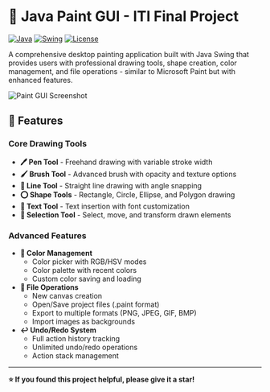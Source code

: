 # 🎨 Java Paint GUI - ITI Final Project

[![Java](https://img.shields.io/badge/Java-ED8B00?style=for-the-badge&logo=openjdk&logoColor=white)](https://www.java.com/)
[![Swing](https://img.shields.io/badge/Java_Swing-GUI-blue?style=for-the-badge)](https://docs.oracle.com/javase/tutorial/uiswing/)
[![License](https://img.shields.io/badge/License-MIT-green.svg?style=for-the-badge)](LICENSE)

A comprehensive desktop painting application built with Java Swing that provides users with professional drawing tools, shape creation, color management, and file operations - similar to Microsoft Paint but with enhanced features.

![Paint GUI Screenshot](screenshots/main-interface.png)

## 🚀 Features

### Core Drawing Tools
- **🖊️ Pen Tool** - Freehand drawing with variable stroke width
- **🖌️ Brush Tool** - Advanced brush with opacity and texture options
- **📏 Line Tool** - Straight line drawing with angle snapping
- **⭕ Shape Tools** - Rectangle, Circle, Ellipse, and Polygon drawing
- **📝 Text Tool** - Text insertion with font customization
- **🎯 Selection Tool** - Select, move, and transform drawn elements

### Advanced Features
- **🎨 Color Management**
  - Color picker with RGB/HSV modes
  - Color palette with recent colors
  - Custom color saving and loading
- **📂 File Operations**
  - New canvas creation
  - Open/Save project files (.paint format)
  - Export to multiple formats (PNG, JPEG, GIF, BMP)
  - Import images as backgrounds
- **↩️ Undo/Redo System**
  - Full action history tracking
  - Unlimited undo/redo operations
  - Action stack management

---

**⭐ If you found this project helpful, please give it a star!**
